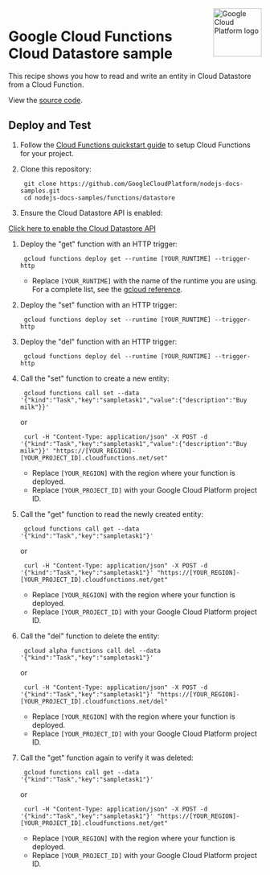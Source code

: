 <img src="https://avatars2.githubusercontent.com/u/2810941?v=3&s=96" alt="Google Cloud Platform logo" title="Google Cloud Platform" align="right" height="96" width="96"/>

# Google Cloud Functions Cloud Datastore sample

This recipe shows you how to read and write an entity in Cloud Datastore from a
Cloud Function.

View the [source code][code].

[code]: index.js

## Deploy and Test

1. Follow the [Cloud Functions quickstart guide][quickstart] to setup Cloud
Functions for your project.

1. Clone this repository:

        git clone https://github.com/GoogleCloudPlatform/nodejs-docs-samples.git
        cd nodejs-docs-samples/functions/datastore

1. Ensure the Cloud Datastore API is enabled:

  [Click here to enable the Cloud Datastore API](https://console.cloud.google.com/flows/enableapi?apiid=datastore.googleapis.com&redirect=https://github.com/GoogleCloudPlatform/nodejs-docs-samples/tree/main/functions/datastore)

1. Deploy the "get" function with an HTTP trigger:

        gcloud functions deploy get --runtime [YOUR_RUNTIME] --trigger-http

    * Replace `[YOUR_RUNTIME]` with the name of the runtime you are using. For a complete list,
    see the [gcloud reference](https://cloud.google.com/sdk/gcloud/reference/functions/deploy#--runtime).

1. Deploy the "set" function with an HTTP trigger:

        gcloud functions deploy set --runtime [YOUR_RUNTIME] --trigger-http

1. Deploy the "del" function with an HTTP trigger:

        gcloud functions deploy del --runtime [YOUR_RUNTIME] --trigger-http

1. Call the "set" function to create a new entity:

        gcloud functions call set --data '{"kind":"Task","key":"sampletask1","value":{"description":"Buy milk"}}'

    or

        curl -H "Content-Type: application/json" -X POST -d '{"kind":"Task","key":"sampletask1","value":{"description":"Buy milk"}}' "https://[YOUR_REGION]-[YOUR_PROJECT_ID].cloudfunctions.net/set"

    * Replace `[YOUR_REGION]` with the region where your function is deployed.
    * Replace `[YOUR_PROJECT_ID]` with your Google Cloud Platform project ID.

1. Call the "get" function to read the newly created entity:

        gcloud functions call get --data '{"kind":"Task","key":"sampletask1"}'

    or

        curl -H "Content-Type: application/json" -X POST -d '{"kind":"Task","key":"sampletask1"}' "https://[YOUR_REGION]-[YOUR_PROJECT_ID].cloudfunctions.net/get"

    * Replace `[YOUR_REGION]` with the region where your function is deployed.
    * Replace `[YOUR_PROJECT_ID]` with your Google Cloud Platform project ID.

1. Call the "del" function to delete the entity:

        gcloud alpha functions call del --data '{"kind":"Task","key":"sampletask1"}'

    or

        curl -H "Content-Type: application/json" -X POST -d '{"kind":"Task","key":"sampletask1"}' "https://[YOUR_REGION]-[YOUR_PROJECT_ID].cloudfunctions.net/del"

    * Replace `[YOUR_REGION]` with the region where your function is deployed.
    * Replace `[YOUR_PROJECT_ID]` with your Google Cloud Platform project ID.

1. Call the "get" function again to verify it was deleted:

        gcloud functions call get --data '{"kind":"Task","key":"sampletask1"}'

    or

        curl -H "Content-Type: application/json" -X POST -d '{"kind":"Task","key":"sampletask1"}' "https://[YOUR_REGION]-[YOUR_PROJECT_ID].cloudfunctions.net/get"

    * Replace `[YOUR_REGION]` with the region where your function is deployed.
    * Replace `[YOUR_PROJECT_ID]` with your Google Cloud Platform project ID.


[quickstart]: https://cloud.google.com/functions/quickstart
